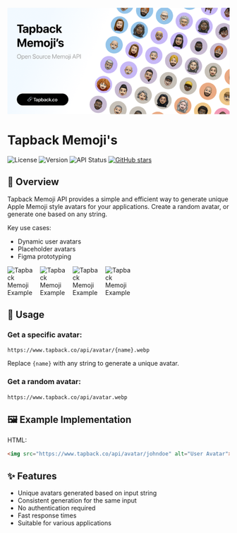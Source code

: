 ![Tapback Memoji H1](./public/images/og-image.png)

# Tapback Memoji's

![License](https://img.shields.io/badge/license-MIT-blue.svg)
![Version](https://img.shields.io/badge/version-1.0.0-brightgreen.svg)
![API Status](https://img.shields.io/badge/API-active-success.svg)
[![GitHub stars](https://img.shields.io/github/stars/wimell/Tapback-Memojis.svg)](https://github.com/wimell/Tapback-Memojis/stargazers)


## 🚀 Overview

Tapback Memoji API provides a simple and efficient way to generate unique Apple Memoji style avatars for your applications. Create a random avatar, or generate one based on any string.

Key use cases:
- Dynamic user avatars
- Placeholder avatars
- Figma prototyping


<div style="display: flex; align-items: center; gap: 10px;">
  <img src="https://www.tapback.co/api/avatar/user57.webp?color=4" alt="Tapback Memoji Example" width="64">
  <img src="https://www.tapback.co/api/avatar/user10.webp?color=7" alt="Tapback Memoji Example" width="64">
  <img src="https://www.tapback.co/api/avatar/user16.webp?color=12" alt="Tapback Memoji Example" width="64">
  <img src="https://www.tapback.co/api/avatar/user22.webp?color=10" alt="Tapback Memoji Example" width="64">
</div>

## 🔗 Usage

### Get a specific avatar:



```
https://www.tapback.co/api/avatar/{name}.webp
```
Replace `{name}` with any string to generate a unique avatar.

### Get a random avatar:
```
https://www.tapback.co/api/avatar.webp
```

## 🖼️ Example Implementation

HTML:
```html
<img src="https://www.tapback.co/api/avatar/johndoe" alt="User Avatar">
```

## ✨ Features

- Unique avatars generated based on input string
- Consistent generation for the same input
- No authentication required
- Fast response times
- Suitable for various applications
